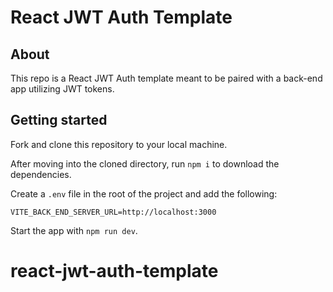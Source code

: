 # React JWT Auth Template

## About

This repo is a React JWT Auth template meant to be paired with a back-end app utilizing JWT tokens.

## Getting started

Fork and clone this repository to your local machine.

After moving into the cloned directory, run `npm i` to download the dependencies.

Create a `.env` file in the root of the project and add the following:

```plaintext
VITE_BACK_END_SERVER_URL=http://localhost:3000
```

Start the app with `npm run dev`.
# react-jwt-auth-template
